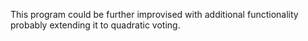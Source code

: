  This program could be further improvised with additional functionality probably extending it to quadratic voting.
